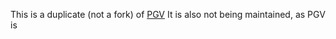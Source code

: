 This is a duplicate (not a fork) of [PGV](https://github.com/UnknownFateImpressCMSModules/pgv) It is also not being maintained, as PGV is
